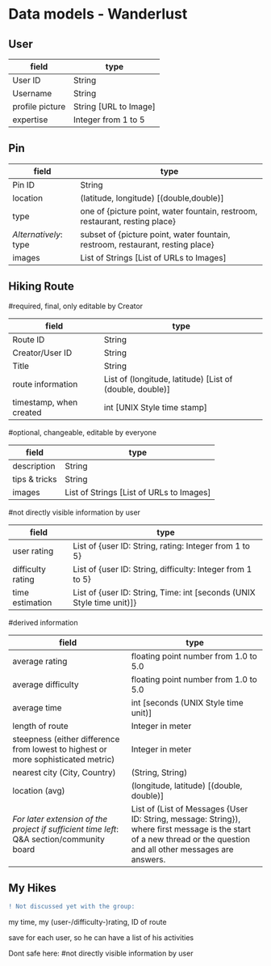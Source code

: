 # Data models -  Wanderlust #

## User ##
field | type
------------ | -------------
User ID | String
Username | String
profile picture | String [URL to Image]
expertise | Integer from 1 to 5

## Pin ##
field | type
------------ | -------------
Pin ID | String
location | (latitude, longitude) [(double,double)]
type | one of {picture point, water fountain, restroom, restaurant, resting place}
*Alternatively*: type | subset of {picture point, water fountain, restroom, restaurant, resting place}
images | List of Strings [List of URLs to Images]


## Hiking Route ##

#required, final, only editable by Creator


field | type
------------ | -------------
Route ID | String
Creator/User ID | String
Title | String
route information | List of (longitude, latitude) [List of (double, double)]
timestamp, when created |  int [UNIX Style time stamp]

#optional, changeable, editable by everyone

field | type
------------ | -------------
description|	String
tips & tricks|	String
images|	List of Strings [List of URLs to Images]

#not directly visible information by user

field | type
------------ | -------------
user rating| 	List of {user ID: String, rating: Integer from 1 to 5}
difficulty rating| List of {user ID: String, difficulty: Integer from 1 to 5}
time estimation| List of {user ID: String, Time: int [seconds (UNIX Style time unit)]}

#derived information

field | type
------------ | -------------
average rating| floating point number from 1.0 to 5.0
average difficulty| floating point number from 1.0 to 5.0
average time| int [seconds (UNIX Style time unit)]
length of route| Integer in meter
steepness (either difference from lowest to highest or more sophisticated metric)| Integer in meter
nearest city (City, Country)| (String, String)
location (avg) | (longitude, latitude) [(double, double)]
*For later extension of the project if sufficient time left*: Q&A section/community board|  List of (List of Messages {User ID: String, message: String}), where first message is the start of a new thread or the question and all other messages are answers.



## My Hikes ##

```diff
! Not discussed yet with the group:
```

my time, my (user-/difficulty-)rating, ID of route

save for each user, so he can have a list of his activities

Dont safe here: #not directly visible information by user

